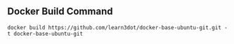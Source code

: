 ## Docker Build Command

`docker build https://github.com/learn3dot/docker-base-ubuntu-git.git -t docker-base-ubuntu-git`
